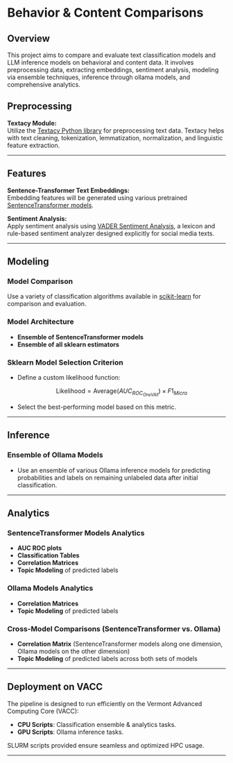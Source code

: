 # Behavior & Content Comparisons

## Overview
This project aims to compare and evaluate text classification models and LLM inference models on behavioral and content data. It involves preprocessing data, extracting embeddings, sentiment analysis, modeling via ensemble techniques, inference through ollama models, and comprehensive analytics.


## Preprocessing

**Textacy Module:**  
Utilize the [Textacy Python library](https://www.geeksforgeeks.org/textacy-module-in-python/) for preprocessing text data. Textacy helps with text cleaning, tokenization, lemmatization, normalization, and linguistic feature extraction.

---

## Features

**Sentence-Transformer Text Embeddings:**  
Embedding features will be generated using various pretrained [SentenceTransformer models](https://huggingface.co/models?library=sentence-transformers&sort=downloads).

**Sentiment Analysis:**  
Apply sentiment analysis using [VADER Sentiment Analysis](https://www.geeksforgeeks.org/python-sentiment-analysis-using-vader/), a lexicon and rule-based sentiment analyzer designed explicitly for social media texts.

---

## Modeling

### Model Comparison
Use a variety of classification algorithms available in [scikit-learn](https://scikit-learn.org/stable/auto_examples/classification/plot_classifier_comparison.html) for comparison and evaluation.

### Model Architecture
- **Ensemble of SentenceTransformer models**
- **Ensemble of all sklearn estimators**

### Sklearn Model Selection Criterion
- Define a custom likelihood function:
  
  $$\text{Likelihood} = \text{Average}(AUC_{ROC_{One V All}}) \times F1_{Micro}$$

- Select the best-performing model based on this metric.

---

## Inference

### Ensemble of Ollama Models
- Use an ensemble of various Ollama inference models for predicting probabilities and labels on remaining unlabeled data after initial classification.

---

## Analytics

### SentenceTransformer Models Analytics
- **AUC ROC plots**
- **Classification Tables**
- **Correlation Matrices**
- **Topic Modeling** of predicted labels

### Ollama Models Analytics
- **Correlation Matrices**
- **Topic Modeling** of predicted labels

### Cross-Model Comparisons (SentenceTransformer vs. Ollama)
- **Correlation Matrix** (SentenceTransformer models along one dimension, Ollama models on the other dimension)
- **Topic Modeling** of predicted labels across both sets of models

---

## Deployment on VACC
The pipeline is designed to run efficiently on the Vermont Advanced Computing Core (VACC):

- **CPU Scripts**: Classification ensemble & analytics tasks.
- **GPU Scripts**: Ollama inference tasks.

SLURM scripts provided ensure seamless and optimized HPC usage.

---
